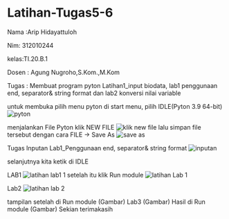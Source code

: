 # Latihan-Tugas5-6

Nama  :Arip Hidayattuloh

Nim: 312010244

kelas:TI.20.B.1

Dosen : Agung Nugroho,S.Kom.,M.Kom

Tugas : Membuat program pyton Latihan1_input biodata, lab1 penggunaan end, separator& string format dan lab2 konversi nilai variable

untuk membuka  pilih menu pyton di start menu, pilih IDLE(Pyton  3.9 64-bit)
![pyton](https://user-images.githubusercontent.com/72840534/97858536-df300000-1d31-11eb-93bd-686873e56aee.png)

menjalankan File Pyton
klik  NEW FILE
![klik new file](https://user-images.githubusercontent.com/72840534/97858781-3f26a680-1d32-11eb-955f-8891f86f4043.png)
lalu simpan file tersebut dengan cara FILE -> Save As 
![save as](https://user-images.githubusercontent.com/72840534/97859215-df7ccb00-1d32-11eb-8391-e193572efc63.png)


Tugas Inputan Lab1_Penggunaan end, separator& string format
![inputan](https://user-images.githubusercontent.com/72840534/97859699-911bfc00-1d33-11eb-9ef1-b8b392ab5c65.png)

selanjutnya kita ketik di IDLE


LAB1
![latihan lab1 1](https://user-images.githubusercontent.com/72840534/97859845-bf99d700-1d33-11eb-9775-469149a916b6.png)
setelah  itu klik Run module
![latihan Lab 1](https://user-images.githubusercontent.com/72840534/97860129-2dde9980-1d34-11eb-8cf7-d7809e1f35a4.png)

Lab2
![latihan lab 2](https://user-images.githubusercontent.com/72840534/97860252-6b432700-1d34-11eb-94da-e6cab64ca530.png)

tampilan setelah di Run  module
(Gambar)
Lab3
(Gambar)
Hasil di Run module
(Gambar)
Sekian terimakasih
